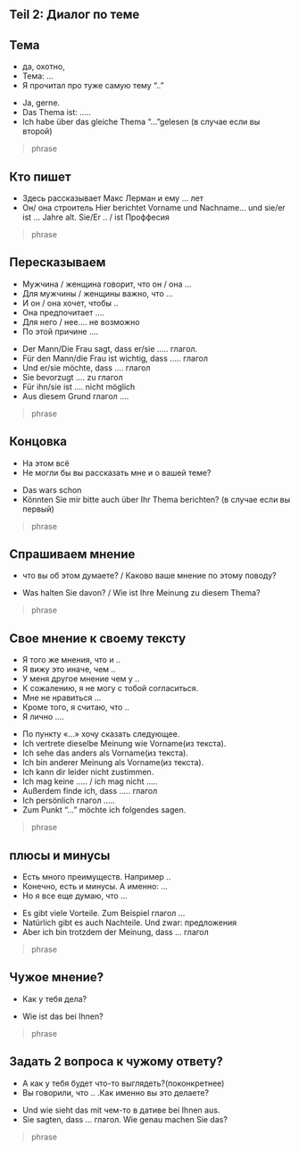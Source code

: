 ## Teil 2: Диалог по теме

## Тема
- да, охотно,
- Тема: …
- Я прочитал про туже самую тему “..”
* Ja, gerne.
* Das Thema ist: …..
* Ich habe über das gleiche Thema “…”gelesen (в случае если вы второй)
> phrase

## Кто пишет
- Здесь рассказывает Макс Лерман и ему … лет
- Он/ она строитель
Hier berichtet Vorname und Nachname… und sie/er ist … Jahre alt.
Sie/Er .. / ist Проффесия
> phrase


## Пересказываем
- Мужчина / женщина говорит, что он / она …
- Для мужчины / женщины важно, что …
- И он / она хочет, чтобы ..
- Она предпочитает ….
- Для него / нее…. не возможно
- По этой причине ….
* Der Mann/Die Frau sagt, dass er/sie ….. глагол.
* Für den Mann/die Frau ist wichtig, dass ….. глагол
* Und er/sie möchte, dass …. глагол
* Sie bevorzugt …. zu глагол
* Für ihn/sie ist …. nicht möglich
* Aus diesem Grund глагол ….
> phrase

## Концовка
- На этом всё
- Не могли бы вы рассказать мне и о вашей теме?
* Das wars schon
* Könnten Sie mir bitte auch über Ihr Thema berichten? (в случае если вы первый)
> phrase

## Спрашиваем мнение
- что вы об этом думаете? / Каково ваше мнение по этому поводу?
* Was halten Sie davon? / Wie ist Ihre Meinung zu diesem Thema?
> phrase


## Свое мнение к своему тексту
- Я того же мнения, что и ..
- Я вижу это иначе, чем ..
- У меня другое мнение чем у ..
- К сожалению, я не могу с тобой согласиться.
- Мне не нравиться …
- Кроме того, я считаю, что ..
- Я лично ….
* По пункту «…» хочу сказать следующее.
* Ich vertrete dieselbe Meinung wie Vorname(из текста).
* Ich sehe das anders als Vorname(из текста).
* Ich bin anderer Meinung als Vorname(из текста).
* Ich kann dir leider nicht zustimmen.
* Ich mag keine ….. / ich mag nicht ..…
* Außerdem finde ich, dass ….. глагол
* Ich persönlich глагол …..
* Zum Punkt “…” möchte ich folgendes sagen.
> phrase

## плюсы и минусы
- Есть много преимуществ. Например ..
- Конечно, есть и минусы. А именно: …
- Но я все еще думаю, что …
* Es gibt viele Vorteile. Zum Beispiel глагол …
* Natürlich gibt es auch Nachteile. Und zwar: предложения
* Aber ich bin trotzdem der Meinung, dass … глагол
> phrase

## Чужое мнение?
- Как у тебя дела?
* Wie ist das bei Ihnen?
> phrase

## Задать 2 вопроса к чужому ответу?
- А как у тебя будет что-то выглядеть?(поконкретнее)
- Вы говорили, что .. .Как именно вы это делаете?
* Und wie sieht das mit чем-то в дативе bei Ihnen aus.
* Sie sagten, dass … глагол. Wie genau machen Sie das?
> phrase
